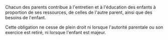 Chacun des parents contribue à l'entretien et à l'éducation des enfants à proportion de ses ressources, de celles de l'autre parent, ainsi que des besoins de l'enfant.


Cette obligation ne cesse de plein droit ni lorsque l'autorité parentale ou son exercice est retiré, ni lorsque l'enfant est majeur.

